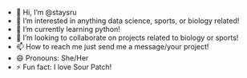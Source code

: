 - 👋 Hi, I’m @staysru
- 👀 I’m interested in anything data science, sports, or biology related!
- 🌱 I’m currently learning python!
- 💞️ I’m looking to collaborate on projects related to biology or sports!
- 📫 How to reach me just send me a message/your project!
- 😄 Pronouns: She/Her
- ⚡ Fun fact: I love Sour Patch!

<!---
staysru/staysru is a ✨ special ✨ repository because its `README.md` (this file) appears on your GitHub profile.
You can click the Preview link to take a look at your changes.
--->
